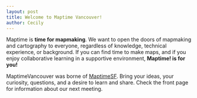 ```yaml
---
layout: post
title: Welcome to Maptime Vancouver!
author: Cecily
---
```


Maptime is **time for mapmaking**. We want to open the doors of mapmaking and cartography to everyone, regardless of knowledge, technical experience, or background. If you can find time to make maps, and if you enjoy collaborative learning in a supportive environment, **Maptime! is for you!**

MaptimeVancouver was borne of [MaptimeSF](http://www.maptime.io). Bring your ideas, your curiosity, questions, and a desire to learn and share. Check the front page for information about our next meeting.
